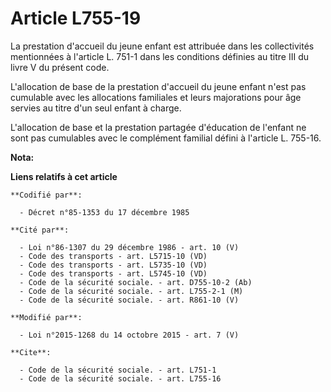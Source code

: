 # Article L755-19

La prestation d'accueil du jeune enfant est attribuée dans les collectivités mentionnées à l'article L. 751-1 dans les
conditions définies au titre III du livre V du présent code. 

L'allocation de base de la prestation d'accueil du jeune enfant n'est pas cumulable avec les allocations familiales et leurs
majorations pour âge servies au titre d'un seul enfant à charge. 

L'allocation de base et la prestation partagée d'éducation de l'enfant ne sont pas cumulables avec le complément familial
défini à l'article L. 755-16.

**Nota:**



**Liens relatifs à cet article**

	**Codifié par**:

	  - Décret n°85-1353 du 17 décembre 1985

	**Cité par**:

	  - Loi n°86-1307 du 29 décembre 1986 - art. 10 (V)
	  - Code des transports - art. L5715-10 (VD)
	  - Code des transports - art. L5735-10 (VD)
	  - Code des transports - art. L5745-10 (VD)
	  - Code de la sécurité sociale. - art. D755-10-2 (Ab)
	  - Code de la sécurité sociale. - art. L755-2-1 (M)
	  - Code de la sécurité sociale. - art. R861-10 (V)

	**Modifié par**:

	  - Loi n°2015-1268 du 14 octobre 2015 - art. 7 (V)

	**Cite**:

	  - Code de la sécurité sociale. - art. L751-1
	  - Code de la sécurité sociale. - art. L755-16
